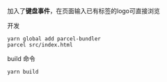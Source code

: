 加入了**键盘事件**，在页面输入已有标签的logo可直接浏览

开发
```
yarn global add parcel-bundler
parcel src/index.html
```
build 命令
```
yarn build
```

